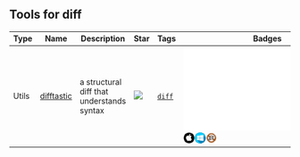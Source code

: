 
## Tools for diff

| Type | Name | Description | Star | Tags | Badges |
| --- | --- | --- | --- | --- | --- |
|Utils|[difftastic](https://github.com/Wilfred/difftastic)|a structural diff that understands syntax|![](https://img.shields.io/github/stars/Wilfred/difftastic?label=%20)|[`diff`](/categorize/tags/diff.md)|![linux](linux.png.md)![macos](/images/apple.png)![windows](/images/windows.png)[![Rust](/images/rust.png)](/categorize/langs/Rust.md)|

